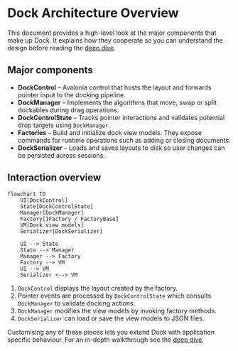 # Dock Architecture Overview

This document provides a high-level look at the major components that make up Dock.
It explains how they cooperate so you can understand the design before reading
the [deep dive](dock-deep-dive.md).

## Major components

- **DockControl** – Avalonia control that hosts the layout and forwards
  pointer input to the docking pipeline.
- **DockManager** – Implements the algorithms that move, swap or split
  dockables during drag operations.
- **DockControlState** – Tracks pointer interactions and validates potential
  drop targets using `DockManager`.
- **Factories** – Build and initialize dock view models. They expose
  commands for runtime operations such as adding or closing documents.
- **DockSerializer** – Loads and saves layouts to disk so user changes can
  be persisted across sessions.

## Interaction overview

```mermaid
flowchart TD
    UI[DockControl]
    State[DockControlState]
    Manager[DockManager]
    Factory[IFactory / FactoryBase]
    VM[Dock view models]
    Serializer[DockSerializer]

    UI --> State
    State --> Manager
    Manager --> Factory
    Factory --> VM
    UI --> VM
    Serializer <--> VM
```

1. `DockControl` displays the layout created by the factory.
2. Pointer events are processed by `DockControlState` which consults
   `DockManager` to validate docking actions.
3. `DockManager` modifies the view models by invoking factory methods.
4. `DockSerializer` can load or save the view models to JSON files.

Customising any of these pieces lets you extend Dock with application specific
behaviour. For an in-depth walkthrough see the [deep dive](dock-deep-dive.md).

